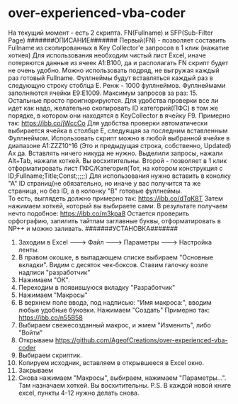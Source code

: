 # over-experienced-vba-coder
На текущий момент - есть 2 скрипта. FN(Fullname) и SFP(Sub-Filter Page)
#######ОПИСАНИЕ#######
Первый(FN) - позволяет составить Fullname из скопированных в Key Collector'e запросов в 1 клик (нажатие хоткея)
  Для использования необходим чистый лист Excel, иначе потеряются данные из ячеек A1:B100, да и располагать FN скрипт будет не очень удобно.
  Можно использовать подряд, не выгружая каждый раз готовый Fullname. Фуллнеймы будут вставляться каждый раз в следующую строку стоблца E.
  Ренж - 1000 фуллнеймов. Фуллнеймами заполняются ячейки E9:E1009. Максимум запросов за раз: 15. Остальные просто проигнорируются.
  Для удобства проверки все ли идет как надо, желательно скопировать ID категорий(ПФС) в том же порядке, 
      в котором они находятся в KeyCollector в ячейку F9. Примерно так: https://ibb.co/jWccCo
  Для удобства проверки автоматически выбирается ячейка в столбце Е, следуящая за последним вставленным Фуллнеймом.
  Использовать скрипт можно в любой выбранной ячейке в диапазоне A1:ZZZ10^16 (Это и предыдущая строка, собственно, Updated)
  Ах да. Вставлять ничего никуда не нужно. Выделили запросы, нажали Alt+Tab, нажали хоткей. Вы восхитительны.
Второй - позволяет в 1 клик отформатировать лист ПФС/Категория(Тот, на котором конструкция с ID;Fullname;Title;Const;;;;;)
  Для использования нужно вставить в конолку "А" ID страниц(не обязательно, но иначе у вас получится та же страница, но без ID, 
      а в колонку "B" готовые фуллнеймы.  
  То есть, выглядеть должно примерно так: https://ibb.co/dTqK8T
  Затем нажимаем хоткей, который вы выбираете сами. В результате получаем нечто подобное: https://ibb.co/m3kpa8
  Остается проверить орфографию, запилить тайтлам заглавные буквы, отформатировать в NP++ и можно заливать.
#######УСТАНОВКА#######
1. Заходим в Excel ---> Файл ---> Параметры ---> Настройка ленты.
2. В правом окошке, в выпадающем списке выбираем "Основные вкладки". Видим с десяток чек-боксов. Ставим галочку возле надписи "разработчик"
3. Нажимаем "ОК".
4. Переходим в появившуюся вкладку "Разработчик"
5. Нажимаем "Макросы"
6. В верхнем поле ввода, под надписью: "Имя макроса:", вводим любые удобные буковки. Нажимаем "Создать" Примерно так: https://ibb.co/n55B58
7. Выбираем свежесозданный макрос, и жмем "Изменить", либо "Войти"
8. Открываем https://github.com/AgeofCreations/over-experienced-vba-coder
9. Выбираем скриптик.
10. Копируем исходник, вставляем в открывшееся в Excel окно.
11. Закрываем
12. Снова нажимаем "Макросы", выбираем, нажимаем "Параметры...". Там назначаем хоткей. Вы восхитительны.
  P.S. В каждой новой книге excel, пункты 4-12 нужно делать снова.
